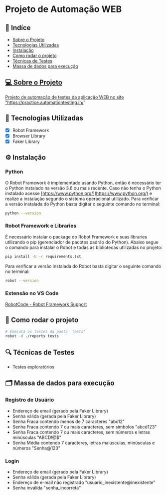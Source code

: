 # Projeto de Automação WEB 


## 📇 Indíce
- <a href="#-sobreoprojeto">Sobre o Projeto
- <a href="#-tecnologiasutilizadas">Tecnologias Utilizadas
- <a href="#-instalação">Instalação
- <a href="#-comorodaroprojeto">Como rodar o projeto
- <a href="#-técnicasdetestes">Técnicas de Testes
- <a href="#-massadedados">Massa de dados para execução


## 💻 Sobre o Projeto

Projeto de automação de testes da aplicação WEB no site "https://practice.automationtesting.in/"

## 🔧 Tecnologias Utilizadas

- [x] Robot Framework
- [x] Browser Library
- [x] Faker Library

## ⚙️ Instalação

### Python

O Robot Framework é implementado usando Python, então é necessário ter o Python instalado na versão 3.6 ou mais recente.
Caso não tenha o Python instalado acesse [https://www.python.org/](https://www.python.org/) e realize a instalação segundo o sistema operacional utilizado.
Para verificar a versão instalada do Python basta digitar o seguinte comando no terminal:

```bash
python --version
```

### Robot Framework e Libraries

É necessário instalar o package do Robot Framework e suas libraries utilizando o pip (gerenciador de pacotes padrão do Python).
Abaixo segue o comando para instalar o Robot e todas as bibliotecas utilizadas no projeto:

```bash
pip install -U -r requirements.txt
```

Para verificar a versão instalada do Robot basta digitar o seguinte comando no terminal:
```bash
robot --version
```

### Extensão no VS Code

[RobotCode - Robot Framework Support](https://marketplace.visualstudio.com/items?itemName=d-biehl.robotcode)


## 🚀 Como rodar o projeto

```bash
# Executa os testes da pasta 'tests'
robot -d ./reports tests
```

## 🔍 Técnicas de Testes

- Testes exploratórios

## 🗂️ Massa de dados para execução

### Registro de Usuário

- Endereço de email (gerado pela Faker Library)
- Senha válida (gerada pela Faker Library)
- Senha Fraca contendo menos de 7 caracteres "abc12"
- Senha Fraca contendo 7 ou mais caracteres, sem símbolos "abcd123"
- Senha Fraca contendo 7 ou mais caracteres, sem números e letras minúsculas "ABCD!@$"
- Senha Média contendo 7 caracteres, letras maiúsculas, minúsculas e números "Senha@123"

### Login

- Endereço de email (gerado pela Faker Library)
- Senha válida (gerada pela Faker Library)
- Endereço de e-mail não registrado "usuario_inexistente@inexistente"
- Senha inválida "senha_incorreta"
